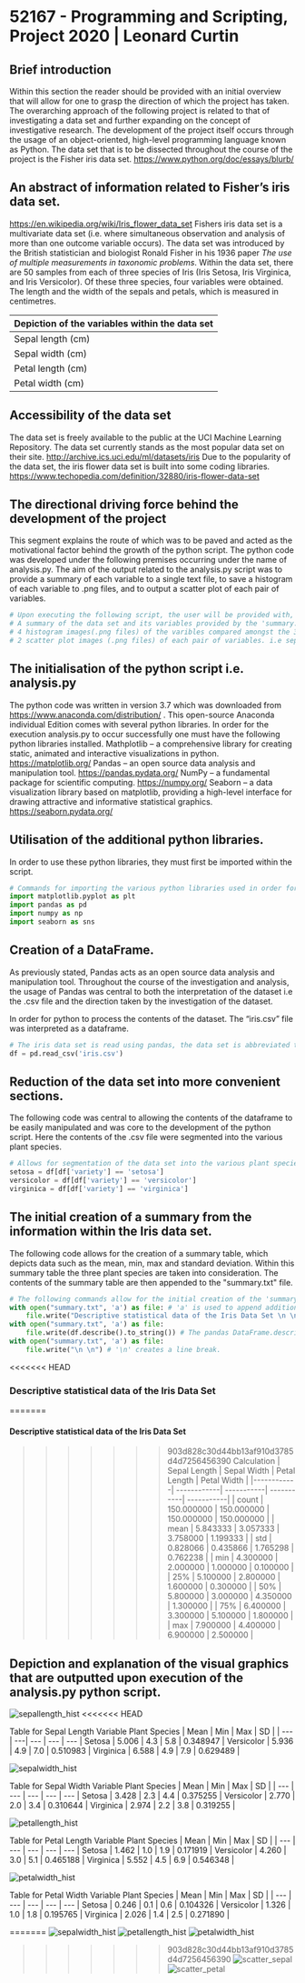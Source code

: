 # 52167 - Programming and Scripting, Project 2020 | Leonard Curtin

## Brief introduction
Within this section the reader should be provided with an initial overview that will allow for one to grasp the direction of which the project has taken.
The overarching approach of the following project is related to that of investigating a data set and further expanding on the concept of investigative research. The development of the project itself occurs through the usage of an object-oriented, high-level programming language known as Python. The data set that is to be dissected throughout the course of the project is the Fisher iris data set.
 https://www.python.org/doc/essays/blurb/

## An abstract of information related to Fisher’s iris data set.
https://en.wikipedia.org/wiki/Iris_flower_data_set
Fishers iris data set is a multivariate data set (i.e. where simultaneous observation and analysis of more than one outcome variable occurs). The data set was introduced by the British statistician and biologist Ronald Fisher in his 1936 paper _The use of multiple measurements in taxonomic problems_.
Within the data set, there are 50 samples from each of three species of Iris (Iris Setosa, Iris Virginica, and Iris Versicolor). Of these three species, four variables were obtained.
The length and the width of the sepals and petals, which is measured in centimetres.

|Depiction of the variables within the data set|
|---|
|Sepal length (cm)|
|Sepal width (cm)|
|Petal length (cm)|
|Petal width (cm)|

## Accessibility of the data set
The data set is freely available to the public at the UCI Machine Learning Repository. The data set currently stands as the most popular data set on their site.
http://archive.ics.uci.edu/ml/datasets/iris
Due to the popularity of the data set, the iris flower data set is built into some coding libraries.
https://www.techopedia.com/definition/32880/iris-flower-data-set

## The directional driving force behind the development of the project
This segment explains the route of which was to be paved and acted as the motivational factor behind the growth of the python script.
The python code was developed under the following premises occurring under the name of analysis.py.
The aim of the output related to the analysis.py script was to provide a summary of each variable to a single text file, to save a histogram of each variable to .png files, and to output a scatter plot of each pair of variables.

``` python
# Upon executing the following script, the user will be provided with,
# A summary of the data set and its variables provided by the 'summary.txt' file.
# 4 histogram images(.png files) of the varibles compared amongst the 3 iris species.
# 2 scatter plot images (.png files) of each pair of variables. i.e sepal length plotted against sepal width and petal length plotted against petal width.
```

## The initialisation of the python script i.e. analysis.py
The python code was written in version 3.7 which was downloaded from https://www.anaconda.com/distribution/ . This open-source Anaconda individual Edition comes with several python libraries.
In order for the execution analysis.py to occur successfully one must have the following python libraries installed.
Mathplotlib – a comprehensive library for creating static, animated and interactive visualizations in python. https://matplotlib.org/
Pandas – an open source data analysis and manipulation tool. https://pandas.pydata.org/
NumPy – a fundamental package for scientific computing. https://numpy.org/
Seaborn – a data visualization library based on matplotlib, providing a high-level interface for drawing attractive and informative statistical graphics. https://seaborn.pydata.org/

## Utilisation of the additional python libraries.
In order to use these python libraries, they must first be imported within the script.
``` python
# Commands for importing the various python libraries used in order for the script to function properly.
import matplotlib.pyplot as plt 
import pandas as pd
import numpy as np
import seaborn as sns
```
## Creation of a DataFrame.
As previously stated, Pandas acts as an open source data analysis and manipulation tool. Throughout the course of the investigation and analysis, the usage of Pandas was central to both the interpretation of the dataset i.e the .csv file and the direction taken by the investigation of the dataset.

In order for python to process the contents of the dataset. The “iris.csv” file was interpreted as a dataframe.
``` python
# The iris data set is read using pandas, the data set is abbreviated to 'df'.
df = pd.read_csv('iris.csv')
```

## Reduction of the data set into more convenient sections.
The following code was central to allowing the contents of the dataframe to be easily manipulated and was core to the development of the python script. Here the contents of the .csv file were segmented into the various plant species.

``` python
# Allows for segmentation of the data set into the various plant species.
setosa = df[df['variety'] == 'setosa']
versicolor = df[df['variety'] == 'versicolor']
virginica = df[df['variety'] == 'virginica']
```

## The initial creation of a summary from the information within the Iris data set.
The following code allows for the creation of a summary table, which depicts data such as the mean, min, max and standard deviation. Within this summary table the three plant species are taken into consideration. The contents of the summary table are then appended to the "summary.txt" file.

``` python
# The following commands allow for the initial creation of the 'summary.txt' file.
with open("summary.txt", 'a') as file: # 'a' is used to append additions to a file.
    file.write("Descriptive statistical data of the Iris Data Set \n \n") # (Formatting) Header added to the table.
with open("summary.txt", 'a') as file:
    file.write(df.describe().to_string()) # The pandas DataFrame.describe() command provides calculations of statistical data related to the data set set. e.g. mean, std and percentile.
with open("summary.txt", 'a') as file:
    file.write("\n \n") # '\n' creates a line break.
```

<<<<<<< HEAD
### Descriptive statistical data of the Iris Data Set 
=======
#### Descriptive statistical data of the Iris Data Set 
>>>>>>> 903d828c30d44bb13af910d3785d4d7256456390
Calculation | Sepal Length | Sepal Width | Petal Length | Petal Width |
|------------| ------------| -----------| -----------|     -----------|
| count |    150.000000 |   150.000000 |   150.000000 |  150.000000 |
| mean  |     5.843333  |   3.057333   |  3.758000    | 1.199333    |
| std   |    0.828066   |  0.435866    |  1.765298    | 0.762238    |
| min   |     4.300000  |   2.000000   |   1.000000   |  0.100000   |
| 25%   |    5.100000   |  2.800000    |  1.600000    | 0.300000    |
| 50%   |     5.800000  |  3.000000    |  4.350000    | 1.300000    |
| 75%   |     6.400000  |   3.300000   |   5.100000   |  1.800000   |
| max   |    7.900000   |  4.400000    |  6.900000    | 2.500000    |

## Depiction and explanation of the visual graphics that are outputted upon execution of the analysis.py python script.

![sepallength_hist](https://github.com/Lennyc123/pands-project/blob/master/Images/Hist.%20sepal%20length.png)
<<<<<<< HEAD

Table for Sepal Length Variable
Plant Species | Mean | Min | Max | SD | 
| --- | ---| --- | --- | --- |
Setosa |      5.006 | 4.3 | 5.8 | 0.348947 |
Versicolor | 5.936 | 4.9 | 7.0 | 0.510983 |
Virginica  | 6.588 | 4.9 | 7.9 | 0.629489 |







![sepalwidth_hist](https://github.com/Lennyc123/pands-project/blob/master/Images/Hist.%20sepal%20width.png)


Table for Sepal Width Variable
Plant Species | Mean | Min | Max    |    SD |
| --- | --- | --- | --- | --- |
Setosa |     3.428 | 2.3 | 4.4 | 0.375255 |
Versicolor | 2.770 | 2.0 | 3.4 | 0.310644 |
Virginica  | 2.974 | 2.2 | 3.8 | 0.319255 |


![petallength_hist](https://github.com/Lennyc123/pands-project/blob/master/Images/Hist.%20petal%20length.png)


Table for Petal Length Variable
Plant Species | Mean | Min | Max    |    SD |
| --- | --- | --- | --- | --- |
Setosa   |   1.462 | 1.0 | 1.9 | 0.171919 |
Versicolor | 4.260 | 3.0 | 5.1 | 0.465188 |
Virginica  | 5.552 | 4.5 | 6.9 | 0.546348 |


![petalwidth_hist](https://github.com/Lennyc123/pands-project/blob/master/Images/Hist.%20petal%20width.png)


Table for Petal Width Variable
Plant Species | Mean | Min | Max    |    SD |
| --- | --- | --- | --- | --- |
Setosa  |    0.246 | 0.1 | 0.6 | 0.104326 |
Versicolor | 1.326 | 1.0 | 1.8 | 0.195765 |
Virginica |  2.026 | 1.4 | 2.5 | 0.271890 |


=======
![sepalwidth_hist](https://github.com/Lennyc123/pands-project/blob/master/Images/Hist.%20sepal%20width.png)
![petallength_hist](https://github.com/Lennyc123/pands-project/blob/master/Images/Hist.%20petal%20length.png)
![petalwidth_hist](https://github.com/Lennyc123/pands-project/blob/master/Images/Hist.%20petal%20width.png)

>>>>>>> 903d828c30d44bb13af910d3785d4d7256456390
![scatter_sepal](https://github.com/Lennyc123/pands-project/blob/master/Images/Scatter%20sepal%20length%20vs%20sepal%20width.png)
![scatter_petal](https://github.com/Lennyc123/pands-project/blob/master/Images/Scatter%20petal%20length%20vs%20petal%20width.png)
